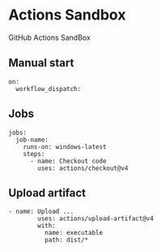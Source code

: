 # Actions Sandbox

GitHub Actions SandBox

## Manual start

```
on:
  workflow_dispatch:

```

## Jobs

```
jobs:
  job-name:
    runs-on: windows-latest
    steps:
      - name: Checkout code
        uses: actions/checkout@v4
```


## Upload artifact

```
- name: Upload ...
        uses: actions/upload-artifact@v4
        with:
          name: executable
          path: dist/*
```

